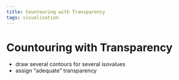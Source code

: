 ```yaml
---
title: Countouring with Transparency
tags: visualization
---
```


# Countouring with Transparency
- draw several contours for several isovalues
- assign “adequate” transparency






































































